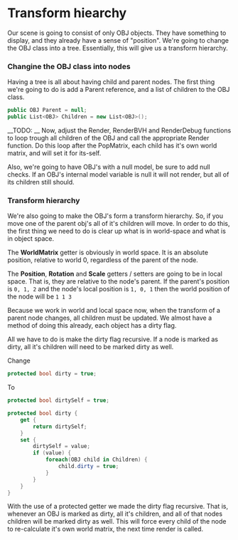 # Transform hiearchy

Our scene is going to consist of only OBJ objects. They have something to display, and they already have a sense of "position". We're going to change the OBJ class into a tree. Essentially, this will give us a transform hierarchy.

### Changine the OBJ class into nodes

Having a tree is all about having child and parent nodes. The first thing we're going to do is add a Parent reference, and a list of children to the OBJ class.

```cs
public OBJ Parent = null;
public List<OBJ> Children = new List<OBJ>();
```

__TODO: __ Now, adjust the Render, RenderBVH and RenderDebug functions to loop trough all children of the OBJ and call the appropriate Render function. Do this loop after the PopMatrix, each child has it's own world matrix, and will set it for its-self.

Also, we're going to have OBJ's with a null model, be sure to add null checks. If an OBJ's internal model variable is null it will not render, but all of its children still should.

### Transform hierarchy

We're also going to make the OBJ's form a transform hierarchy. So, if you move one of the parent obj's all of it's children will move. In order to do this, the first thing we need to do is clear up what is in world-space and what is in object space.

The __WorldMatrix__ getter is obviously in world space. It is an absolute position, relative to world 0, regardless of the parent of the node.

The __Position__, __Rotation__ and __Scale__ getters / setters are going to be in local space. That is, they are relative to the node's parent. If the parent's position is ```0, 1, 2``` and the node's local position is ```1, 0, 1``` then the world position of the node will be ```1 1 3```

Because we work in world and local space now, when the transform of a parent node changes, all children must be updated. We almost have a method of doing this already, each object has a dirty flag.

All we have to do is make the dirty flag recursive. If a node is marked as dirty, all it's children will need to be marked dirty as well.

Change

```cs
protected bool dirty = true;
```

To

```cs
protected bool dirtySelf = true;

protected bool dirty {
    get {
        return dirtySelf;
    }
    set {
        dirtySelf = value;
        if (value) {
            foreach(OBJ child in Children) {
                child.dirty = true;
            }
        }
    }
}
````

With the use of a protected getter we made the dirty flag recursive. That is, whenever an OBJ is marked as dirty, all it's children, and all of that nodes children will be marked dirty as well. This will force every child of the node to re-calculate it's own world matrix, the next time render is called.
